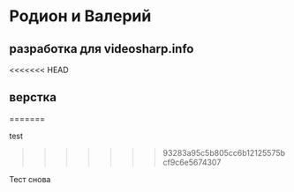 # Родион и Валерий

## разработка для videosharp.info
<<<<<<< HEAD
## верстка
=======

test
>>>>>>> 93283a95c5b805cc6b12125575bcf9c6e5674307

Тест снова